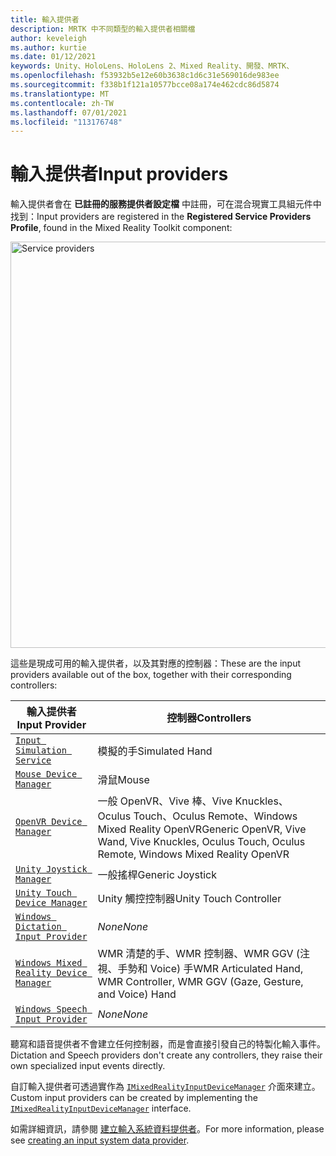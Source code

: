 ```yaml
---
title: 輸入提供者
description: MRTK 中不同類型的輸入提供者相關檔
author: keveleigh
ms.author: kurtie
ms.date: 01/12/2021
keywords: Unity、HoloLens、HoloLens 2、Mixed Reality、開發、MRTK、
ms.openlocfilehash: f53932b5e12e60b3638c1d6c31e569016de983ee
ms.sourcegitcommit: f338b1f121a10577bcce08a174e462cdc86d5874
ms.translationtype: MT
ms.contentlocale: zh-TW
ms.lasthandoff: 07/01/2021
ms.locfileid: "113176748"
---
```

# <a name="input-providers"></a><span data-ttu-id="81d35-104">輸入提供者</span><span class="sxs-lookup"><span data-stu-id="81d35-104">Input providers</span></span>

<span data-ttu-id="81d35-105">輸入提供者會在 **已註冊的服務提供者設定檔** 中註冊，可在混合現實工具組元件中找到：</span><span class="sxs-lookup"><span data-stu-id="81d35-105">Input providers are registered in the **Registered Service Providers Profile**, found in the Mixed Reality Toolkit component:</span></span>

<img src="../images/input/RegisteredServiceProviders.PNG" width="650px" style="display:block;" alt="Service providers">

<span data-ttu-id="81d35-106">這些是現成可用的輸入提供者，以及其對應的控制器：</span><span class="sxs-lookup"><span data-stu-id="81d35-106">These are the input providers available out of the box, together with their corresponding controllers:</span></span>

| <span data-ttu-id="81d35-107">輸入提供者</span><span class="sxs-lookup"><span data-stu-id="81d35-107">Input Provider</span></span> | <span data-ttu-id="81d35-108">控制器</span><span class="sxs-lookup"><span data-stu-id="81d35-108">Controllers</span></span> |
| --- | --- |
| [`Input Simulation Service`](xref:Microsoft.MixedReality.Toolkit.Input.InputSimulationService) | <span data-ttu-id="81d35-109">模擬的手</span><span class="sxs-lookup"><span data-stu-id="81d35-109">Simulated Hand</span></span> |
| [`Mouse Device Manager`](xref:Microsoft.MixedReality.Toolkit.Input.UnityInput.MouseDeviceManager) | <span data-ttu-id="81d35-110">滑鼠</span><span class="sxs-lookup"><span data-stu-id="81d35-110">Mouse</span></span>  |
| [`OpenVR Device Manager`](xref:Microsoft.MixedReality.Toolkit.OpenVR.Input.OpenVRDeviceManager) | <span data-ttu-id="81d35-111">一般 OpenVR、Vive 棒、Vive Knuckles、Oculus Touch、Oculus Remote、Windows Mixed Reality OpenVR</span><span class="sxs-lookup"><span data-stu-id="81d35-111">Generic OpenVR, Vive Wand, Vive Knuckles, Oculus Touch, Oculus Remote, Windows Mixed Reality OpenVR</span></span>  |
| [`Unity Joystick Manager`](xref:Microsoft.MixedReality.Toolkit.Input.UnityInput.UnityJoystickManager) | <span data-ttu-id="81d35-112">一般搖桿</span><span class="sxs-lookup"><span data-stu-id="81d35-112">Generic Joystick</span></span>  |
| [`Unity Touch Device Manager`](xref:Microsoft.MixedReality.Toolkit.Input.UnityInput.UnityTouchDeviceManager) | <span data-ttu-id="81d35-113">Unity 觸控控制器</span><span class="sxs-lookup"><span data-stu-id="81d35-113">Unity Touch Controller</span></span>  |
| [`Windows Dictation Input Provider`](xref:Microsoft.MixedReality.Toolkit.Windows.Input.WindowsDictationInputProvider) | <span data-ttu-id="81d35-114">*None*</span><span class="sxs-lookup"><span data-stu-id="81d35-114">*None*</span></span>  |
| [`Windows Mixed Reality Device Manager`](xref:Microsoft.MixedReality.Toolkit.WindowsMixedReality.Input.WindowsMixedRealityDeviceManager) | <span data-ttu-id="81d35-115">WMR 清楚的手、WMR 控制器、WMR GGV (注視、手勢和 Voice) 手</span><span class="sxs-lookup"><span data-stu-id="81d35-115">WMR Articulated Hand, WMR Controller, WMR GGV (Gaze, Gesture, and Voice) Hand</span></span> |
| [`Windows Speech Input Provider`](xref:Microsoft.MixedReality.Toolkit.Windows.Input.WindowsSpeechInputProvider) | <span data-ttu-id="81d35-116">*None*</span><span class="sxs-lookup"><span data-stu-id="81d35-116">*None*</span></span> |

<span data-ttu-id="81d35-117">聽寫和語音提供者不會建立任何控制器，而是會直接引發自己的特製化輸入事件。</span><span class="sxs-lookup"><span data-stu-id="81d35-117">Dictation and Speech providers don't create any controllers, they raise their own specialized input events directly.</span></span>

<span data-ttu-id="81d35-118">自訂輸入提供者可透過實作為 [`IMixedRealityInputDeviceManager`](xref:Microsoft.MixedReality.Toolkit.Input.IMixedRealityInputDeviceManager) 介面來建立。</span><span class="sxs-lookup"><span data-stu-id="81d35-118">Custom input providers can be created by implementing the [`IMixedRealityInputDeviceManager`](xref:Microsoft.MixedReality.Toolkit.Input.IMixedRealityInputDeviceManager) interface.</span></span>

<span data-ttu-id="81d35-119">如需詳細資訊，請參閱 [建立輸入系統資料提供者](create-data-provider.md)。</span><span class="sxs-lookup"><span data-stu-id="81d35-119">For more information, please see [creating an input system data provider](create-data-provider.md).</span></span>
